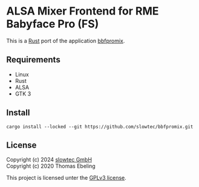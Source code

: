 # ALSA Mixer Frontend for RME Babyface Pro (FS)

This is a [Rust](https://www.rust-lang.org/) port of the application
[bbfpromix](https://github.com/MrBollie/bbfpromix).

## Requirements

- Linux
- Rust
- ALSA
- GTK 3

## Install

```
cargo install --locked --git https://github.com/slowtec/bbfpromix.git
```

## License

Copyright (c) 2024 [slowtec GmbH](https://slowtec.de)\
Copyright (c) 2020 Thomas Ebeling

This project is licensed unter the [GPLv3 license](https://www.gnu.org/licenses/gpl-3.0.html).
